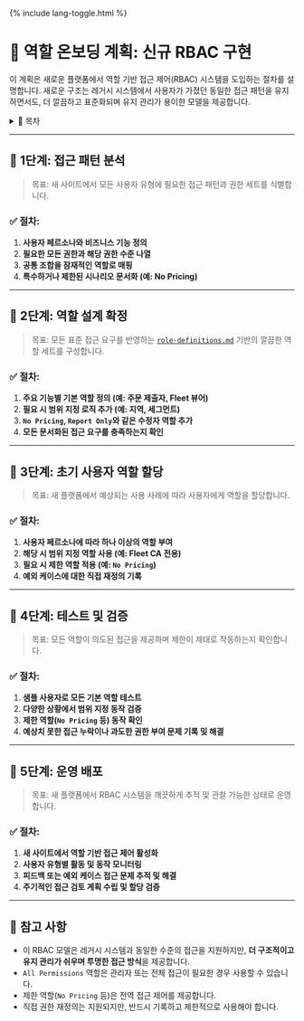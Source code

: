 <link rel="stylesheet" href="/it-docs/assets/css/custom.css">

{% include lang-toggle.html %}

# 🔄 역할 온보딩 계획: 신규 RBAC 구현

이 계획은 새로운 플랫폼에서 역할 기반 접근 제어(RBAC) 시스템을 도입하는 절차를 설명합니다. 새로운 구조는 레거시 시스템에서 사용자가 가졌던 동일한 접근 패턴을 유지하면서도, 더 깔끔하고 표준화되며 유지 관리가 용이한 모델을 제공합니다.

<details>
<summary>📑 목차</summary>

- [🔄 역할 온보딩 계획: 신규 RBAC 구현](#-역할-온보딩-계획-신규-rbac-구현)
  - [📌 1단계: 접근 패턴 분석](#️-1단계-접근-패턴-분석)
  - [📌 2단계: 역할 설계 확정](#️-2단계-역할-설계-확정)
  - [📌 3단계: 초기 사용자 역할 할당](#️-3단계-초기-사용자-역할-할당)
  - [📌 4단계: 테스트 및 검증](#️-4단계-테스트-및-검증)
  - [📌 5단계: 운영 배포](#️-5단계-운영-배포)
  - [🧩 참고 사항](#-참고-사항)

</details>

---

## 📌 1단계: 접근 패턴 분석

> 목표: 새 사이트에서 모든 사용자 유형에 필요한 접근 패턴과 권한 세트를 식별합니다.

### ✅ 절차:
1. **사용자 페르소나와 비즈니스 기능 정의**
2. **필요한 모든 권한과 해당 권한 수준 나열**
3. **공통 조합을 잠재적인 역할로 매핑**
4. **특수하거나 제한된 시나리오 문서화 (예: No Pricing)**

---

## 📌 2단계: 역할 설계 확정

> 목표: 모든 표준 접근 요구를 반영하는 [`role-definitions.md`](/it-docs/ko/web/proposals/ePortal-roles/role-definitions.md) 기반의 깔끔한 역할 세트를 구성합니다.

### ✅ 절차:
1. **주요 기능별 기본 역할 정의 (예: 주문 제출자, Fleet 뷰어)**
2. **필요 시 범위 지정 로직 추가 (예: 지역, 세그먼트)**
3. **`No Pricing`, `Report Only`와 같은 수정자 역할 추가**
4. **모든 문서화된 접근 요구를 충족하는지 확인**

---

## 📌 3단계: 초기 사용자 역할 할당

> 목표: 새 플랫폼에서 예상되는 사용 사례에 따라 사용자에게 역할을 할당합니다.

### ✅ 절차:
1. **사용자 페르소나에 따라 하나 이상의 역할 부여**
2. **해당 시 범위 지정 역할 사용 (예: Fleet CA 전용)**
3. **필요 시 제한 역할 적용 (예: `No Pricing`)**
4. **예외 케이스에 대한 직접 재정의 기록**

---

## 📌 4단계: 테스트 및 검증

> 목표: 모든 역할이 의도된 접근을 제공하며 제한이 제대로 작동하는지 확인합니다.

### ✅ 절차:
1. **샘플 사용자로 모든 기본 역할 테스트**
2. **다양한 상황에서 범위 지정 동작 검증**
3. **제한 역할(`No Pricing` 등) 동작 확인**
4. **예상치 못한 접근 누락이나 과도한 권한 부여 문제 기록 및 해결**

---

## 📌 5단계: 운영 배포

> 목표: 새 플랫폼에서 RBAC 시스템을 깨끗하게 추적 및 관찰 가능한 상태로 운영합니다.

### ✅ 절차:
1. **새 사이트에서 역할 기반 접근 제어 활성화**
2. **사용자 유형별 활동 및 동작 모니터링**
3. **피드백 또는 예외 케이스 접근 문제 추적 및 해결**
4. **주기적인 접근 검토 계획 수립 및 할당 검증**

---

## 🧩 참고 사항

- 이 RBAC 모델은 레거시 시스템과 동일한 수준의 접근을 지원하지만, **더 구조적이고 유지 관리가 쉬우며 투명한 접근 방식**을 제공합니다.
- `All Permissions` 역할은 관리자 또는 전체 접근이 필요한 경우 사용할 수 있습니다.
- 제한 역할(`No Pricing` 등)은 전역 접근 제어를 제공합니다.
- 직접 권한 재정의는 지원되지만, 반드시 기록하고 제한적으로 사용해야 합니다.
